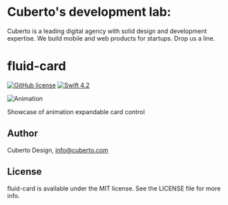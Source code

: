 # Cuberto's development lab:

Cuberto is a leading digital agency with solid design and development expertise. We build mobile and web products for startups. Drop us a line.

# fluid-card

[![GitHub license](https://img.shields.io/badge/license-MIT-lightgrey.svg)](https://raw.githubusercontent.com/Cuberto/fluid-card/master/LICENSE)
[![Swift 4.2](https://img.shields.io/badge/Swift-4.2-green.svg?style=flat)](https://developer.apple.com/swift/)

![Animation](https://raw.githubusercontent.com/Cuberto/fluid-card/master/Screenshots/animation.gif)

Showcase of animation expandable card control

## Author

Cuberto Design, info@cuberto.com

## License

fluid-card is available under the MIT license. See the LICENSE file for more info.

